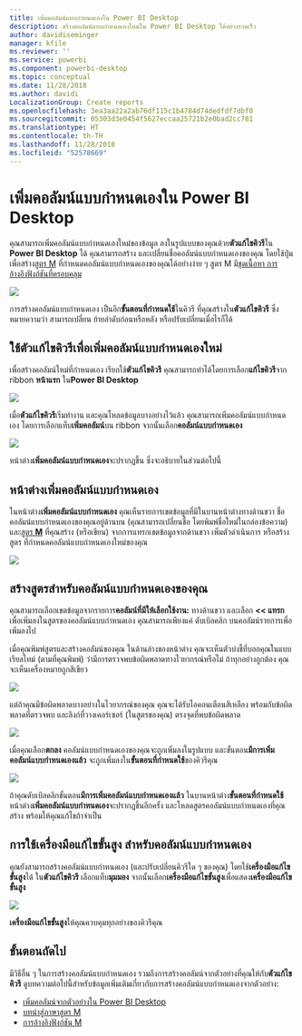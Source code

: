```yaml
---
title: เพิ่มคอลัมน์แบบกำหนดเองใน Power BI Desktop
description: สร้างคอลัมน์แบบกำหนดเองใหม่ใน Power BI Desktop ได้อย่างรวดเร็ว
author: davidiseminger
manager: kfile
ms.reviewer: ''
ms.service: powerbi
ms.component: powerbi-desktop
ms.topic: conceptual
ms.date: 11/28/2018
ms.author: davidi
LocalizationGroup: Create reports
ms.openlocfilehash: 3ea3aa22a2ab76df115c1b4784d74dedfdf7dbf0
ms.sourcegitcommit: 05303d3e0454f5627eccaa25721b2e0bad2cc781
ms.translationtype: HT
ms.contentlocale: th-TH
ms.lasthandoff: 11/28/2018
ms.locfileid: "52578669"
---
```

# <a name="add-a-custom-column-in-power-bi-desktop"></a>เพิ่มคอลัมน์แบบกำหนดเองใน Power BI Desktop
คุณสามารถเพิ่มคอลัมน์แบบกำหนดเองใหม่ของข้อมูล ลงในรูปแบบของคุณด้วย**ตัวแก้ไขคิวรี**ใน **Power BI Desktop** ได้ คุณสามารถสร้าง และเปลี่ยนชื่อคอลัมน์แบบกำหนดเองของคุณ โดยใช้ปุ่มเพื่อสร้าง[สูตร M](https://msdn.microsoft.com/library/mt270235.aspx) ที่กำหนดคอลัมน์แบบกำหนดเองของคุณได้อย่างง่าย ๆ สูตร M มี[ชุดเนื้อหา การอ้างอิงฟังก์ชันที่ครอบคลุม](https://msdn.microsoft.com/library/mt779182.aspx) 

![](media/desktop-add-custom-column/add-custom-column_01.png)

การสร้างคอลัมน์แบบกำหนดเอง เป็นอีก**ขั้นตอนที่กำหนดใช้**ในคิวรี ที่คุณสร้างใน**ตัวแก้ไขคิวรี** ซึ่งหมายความว่า สามารถเปลี่ยน ย้ายลำดับก่อนหรือหลัง หรือปรับเปลี่ยนเมื่อไรก็ได้

## <a name="use-query-editor-to-add-a-new-custom-column"></a>ใช้ตัวแก้ไขคิวรีเพื่อเพิ่มคอลัมน์แบบกำหนดเองใหม่
เพื่อสร้างคอลัมน์ใหม่ที่กำหนดเอง เรียกใช้**ตัวแก้ไขคิวรี** คุณสามารถทำได้โดยการเลือก**แก้ไขคิวรี**จาก ribbon **หน้าแรก** ใน**Power BI Desktop**

![](media/desktop-add-custom-column/add-column-from-example_02.png)

เมื่อ**ตัวแก้ไขคิวรี**เริ่มทำงาน และคุณโหลดข้อมูลบางอย่างไว้แล้ว คุณสามารถเพิ่มคอลัมน์แบบกำหนดเอง โดยการเลือกแท็บ**เพิ่มคอลัมน์**บน ribbon จากนั้นเลือก**คอลัมน์แบบกำหนดเอง**

![](media/desktop-add-custom-column/add-custom-column_02.png)

หน้าต่าง**เพิ่มคอลัมน์แบบกำหนดเอง**จะปรากฏขึ้น ซึ่งจะอธิบายในส่วนต่อไปนี้

## <a name="the-add-custom-column-window"></a>หน้าต่างเพิ่มคอลัมน์แบบกำหนดเอง
ในหน้าต่าง**เพิ่มคอลัมน์แบบกำหนดเอง** คุณเห็นรายการเขตข้อมูลที่มีในบานหน้าต่างทางด้านขวา ชื่อคอลัมน์แบบกำหนดเองของคุณอยู่ด้านบน (คุณสามารถเปลี่ยนชื่อ โดยพิมพ์ชื่อใหม่ในกล่องข้อความ) และ[สูตร **M**](https://msdn.microsoft.com/library/mt779182.aspx) ที่คุณสร้าง (หรือเขียน) จากการแทรกเขตข้อมูลจากด้านขวา เพิ่มตัวดำเนินการ หรือสร้างสูตร ที่กำหนดคอลัมน์แบบกำหนดเองใหม่ของคุณ 

![](media/desktop-add-custom-column/add-custom-column_03.png)

## <a name="create-formulas-for-your-custom-column"></a>สร้างสูตรสำหรับคอลัมน์แบบกำหนดเองของคุณ
คุณสามารถเลือกเขตข้อมูลจากรายการ**คอลัมน์ที่มีให้เลือกใช้งาน:** ทางด้านขวา และเลือก **<< แทรก** เพื่อเพิ่มลงในสูตรของคอลัมน์แบบกำหนดเอง คุณสามารถเพียงแค่ ดับเบิลคลิก บนคอลัมน์รายการเพื่อเพิ่มลงไป

เมื่อคุณพิมพ์สูตรและสร้างคอลัมน์ของคุณ ในด้านล่างของหน้าต่าง คุณจะเห็นตัวบ่งชี้ที่บอกคุณในแบบเรียลไทม์ (ตามที่คุณพิมพ์) ว่ามีการตรวจพบข้อผิดพลาดทางไวยากรณ์หรือไม่ ถ้าทุกอย่างถูกต้อง คุณจะเห็นเครื่องหมายถูกสีเขียว

![](media/desktop-add-custom-column/add-custom-column_04.png)

แต่ถ้าคุณมีข้อผิดพลาดบางอย่างในไวยากรณ์ของคุณ คุณจะได้รับไอคอนเตือนสีเหลือง พร้อมกับข้อผิดพลาดที่ตรวจพบ และลิงก์ที่วางเคอร์เซอร์ (ในสูตรของคุณ) ตรงจุดที่พบข้อผิดพลาด

![](media/desktop-add-custom-column/add-custom-column_05.png)

เมื่อคุณเลือก**ตกลง** คอลัมน์แบบกำหนดเองของคุณจะถูกเพิ่มลงในรูปแบบ และขั้นตอน**มีการเพิ่มคอลัมน์แบบกำหนดเองแล้ว** จะถูกเพิ่มลงใน**ขั้นตอนที่กำหนดใช้**ของคิวรีคุณ

![](media/desktop-add-custom-column/add-custom-column_06.png)

ถ้าคุณดับเบิลคลิกขั้นตอน**มีการเพิ่มคอลัมน์แบบกำหนดเองแล้ว** ในบานหน้าต่าง**ขั้นตอนที่กำหนดใช้** หน้าต่าง**เพิ่มคอลัมน์แบบกำหนดเอง**จะปรากฏขึ้นอีกครั้ง และโหลดสูตรคอลัมน์แบบกำหนดเองที่คุณสร้าง พร้อมให้คุณแก้ไขถ้าจำเป็น

## <a name="using-the-advanced-editor-for-custom-columns"></a>การใช้เครื่องมือแก้ไขขั้นสูง สำหรับคอลัมน์แบบกำหนดเอง
คุณยังสามารถสร้างคอลัมน์แบบกำหนดเอง (และปรับเปลี่ยนคิวรีใด ๆ ของคุณ) โดยใช้**เครื่องมือแก้ไขขั้นสูง**ได้ ใน**ตัวแก้ไขคิวรี** เลือกแท็บ**มุมมอง** จากนั้นเลือก**เครื่องมือแก้ไขขั้นสูง**เพื่อแสดง**เครื่องมือแก้ไขขั้นสูง**

![](media/desktop-add-custom-column/add-custom-column_07.png)

**เครื่องมือแก้ไขขั้นสูง**ให้คุณควบคุมทุกอย่างของคิวรีคุณ

## <a name="next-steps"></a>ขั้นตอนถัดไป
มีวิธีอื่น ๆ ในการสร้างคอลัมน์แบบกำหนดเอง รวมถึงการสร้างคอลัมน์จากตัวอย่างที่คุณให้กับ**ตัวแก้ไขคิวรี** ดูบทความต่อไปนี้สำหรับข้อมูลเพิ่มเติมเกี่ยวกับการสร้างคอลัมน์แบบกำหนดเองจากตัวอย่าง:

* [เพิ่มคอลัมน์จากตัวอย่างใน Power BI Desktop](desktop-add-column-from-example.md)
* [บทนำสู่ภาษาสูตร M](https://msdn.microsoft.com/library/mt270235.aspx)
* [การอ้างอิงฟังก์ชัน M](https://msdn.microsoft.com/library/mt779182.aspx)  

